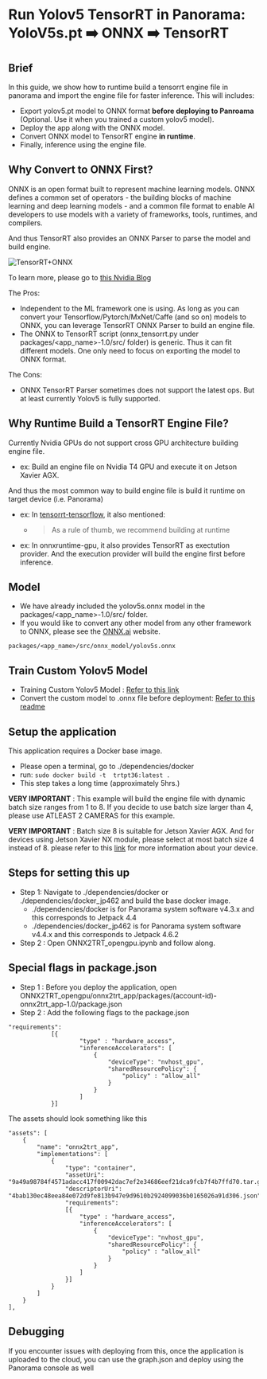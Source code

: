 # Run Yolov5 TensorRT in Panorama: YoloV5s.pt ➡️ ONNX  ➡️ TensorRT

## Brief

In this guide, we show how to runtime build a tensorrt engine file in panorama and import the engine file for faster inference. This will includes:
- Export yolov5.pt model to ONNX format **before deploying to Panroama** (Optional. Use it when you trained a custom yolov5 model).
- Deploy the app along with the ONNX model.
- Convert ONNX model to TensorRT engine **in runtime**.
- Finally, inference using the engine file.

## Why Convert to ONNX First?
ONNX is an open format built to represent machine learning models. ONNX defines a common set of operators - the building blocks of machine learning and deep learning models - and a common file format to enable AI developers to use models with a variety of frameworks, tools, runtimes, and compilers.

And thus TensorRT also provides an ONNX Parser to parse the model and build engine.

![TensorRT+ONNX](https://developer-blogs.nvidia.com/wp-content/uploads/2021/07/onnx-workflow.png)

To learn more, please go to [this Nvidia Blog](https://developer.nvidia.com/blog/speeding-up-deep-learning-inference-using-tensorflow-onnx-and-tensorrt/)

The Pros:
- Independent to the ML framework one is using. As long as you can convert your Tensorflow/Pytorch/MxNet/Caffe (and so on) models to ONNX, you can leverage TensorRT ONNX Parser to build an engine file.
- The ONNX to TensorRT script (onnx_tensorrt.py under packages/<app_name>-1.0/src/ folder) is generic. Thus it can fit different models. One only need to focus on exporting the model to ONNX format.

The Cons:
- ONNX TensorRT Parser sometimes does not support the latest ops. But at least currently Yolov5 is fully supported.

## Why Runtime Build a TensorRT Engine File?
Currently Nvidia GPUs do not support cross GPU architecture building engine file.
- ex: Build an engine file on Nvidia T4 GPU and execute it on Jetson Xavier AGX.

And thus the most common way to build engine file is build it runtime on target device (i.e. Panorama)
- ex: In [tensorrt-tensorflow](https://blog.tensorflow.org/2021/01/leveraging-tensorflow-tensorrt-integration.html ), it also mentioned:
    - > As a rule of thumb, we recommend building at runtime
- ex: In onnxruntime-gpu, it also provides TensorRT as exectution provider. And the execution provider will build the engine first before inference.

## Model

* We have already included the yolov5s.onnx model in the packages/<app_name>-1.0/src/ folder.
* If you would like to convert any other model from any other framework to ONNX, please see the [ONNX.ai](https://onnx.ai/) website.

```
packages/<app_name>/src/onnx_model/yolov5s.onnx
```

## Train Custom Yolov5 Model

* Training Custom Yolov5 Model : [Refer to this link](https://github.com/ultralytics/yolov5/wiki/Train-Custom-Data)
* Convert the custom model to .onnx file before deployment: [Refer to this readme](./onnx2trt_app/dependency/Readme.md)


## Setup the application

This application requires a Docker base image. 
- Please open a terminal, go to ./dependencies/docker
- run: `sudo docker build -t  trtpt36:latest .`
- This step takes a long time (approximately 5hrs.)


**VERY IMPORTANT** : This example will build the engine file with dynamic batch size ranges from 1 to 8. If you decide to use batch size larger than 4, please use ATLEAST 2 CAMERAS for this example.

**VERY IMPORTANT** : Batch size 8 is suitable for Jetson Xavier AGX. And for devices using Jetson Xavier NX module, please select at most batch size 4 instead of 8. please refer to this [link](https://aws.amazon.com/tw/panorama/appliance/) for more information about your device.

## Steps for setting this up

* Step 1: Navigate to ./dependencies/docker or ./dependencies/docker_jp462 and build the base docker image.
    * ./dependencies/docker is for Panorama system software v4.3.x and this corresponds to Jetpack 4.4
    * ./dependencies/docker_jp462 is for Panorama system software v4.4.x and this corresponds to Jetpack 4.6.2
* Step 2 : Open ONNX2TRT_opengpu.ipynb and follow along.

## Special flags in package.json

* Step 1 : Before you deploy the application, open ONNX2TRT_opengpu/onnx2trt_app/packages/(account-id)-onnx2trt_app-1.0/package.json
* Step 2 : Add the following flags to the package.json

```
"requirements": 
            [{
                    "type" : "hardware_access",
                    "inferenceAccelerators": [ 
                        {
                            "deviceType": "nvhost_gpu",
                            "sharedResourcePolicy": {
                                "policy" : "allow_all"
                            }
                        }
                    ]
            }]
```

The assets should look something like this

```
"assets": [
    {
        "name": "onnx2trt_app",
        "implementations": [
            {
                "type": "container",
                "assetUri": "9a49a98784f4571adacc417f00942dac7ef2e34686eef21dca9fcb7f4b7ffd70.tar.gz",
                "descriptorUri": "4bab130ec48eea84e072d9fe813b947e9d9610b2924099036b0165026a91d306.json",
                "requirements": 
                [{
                    "type" : "hardware_access",
                    "inferenceAccelerators": [ 
                        {
                            "deviceType": "nvhost_gpu",
                            "sharedResourcePolicy": {
                                "policy" : "allow_all"
                            }
                        }
                    ]
                }]
            }
        ]
    }
],
```
    

## Debugging

If you encounter issues with deploying from this, once the application is uploaded to the cloud, you can use the graph.json and deploy using the Panorama console as well